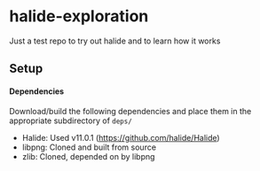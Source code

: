 # halide-exploration
Just a test repo to try out halide and to learn how it works

## Setup
#### Dependencies
Download/build the following dependencies and place them in the appropriate subdirectory of `deps/`
- Halide: Used v11.0.1 (https://github.com/halide/Halide)
- libpng: Cloned and built from source
- zlib: Cloned, depended on by libpng